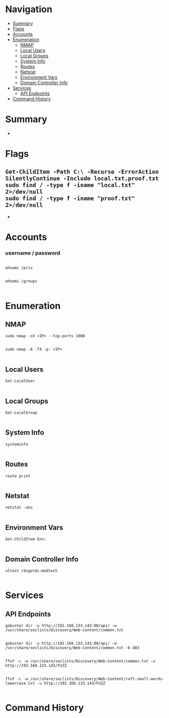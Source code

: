 # Navigation
- [Summary](#summary)
- [Flags](#flags)
- [Accounts](#accounts)
- [Enumeration](#enumeration)
    - [NMAP](#nmap)
    - [Local Users](#local-users)
    - [Local Groups](#local-groups)
    - [System Info](#system-info)
    - [Routes](#routes)
    - [Netstat](#netstat)
    - [Environment Vars](#environment-vars)
    - [Domain Controller Info](#domain-controller-info)
- [Services](#services)
    - [API Endpoints](#api-endpoints)
- [Command History](#command-history)
# Summary
-
# Flags    
`Get-ChildItem -Path C:\ -Recurse -ErrorAction SilentlyContinue -Include local.txt,proof.txt`
`sudo find / -type f -iname "local.txt" 2>/dev/null`    
`sudo find / -type f -iname "proof.txt" 2>/dev/null`
- 
- 

# Accounts
### username / password
` `   
`whoami /priv`
```

```
`whoami /groups`
```

```
# Enumeration
## NMAP
`sudo nmap -sV <IP> --top-ports 1000`
```

```
`sudo nmap -A -T4 -p- <IP>`
```

```
## Local Users
`Get-LocalUser`
```

```
## Local Groups
`Get-LocalGroup`
```

```
## System Info
`systeminfo`
```

```
## Routes
`route print`
```

```
## Netstat
`netstat -ano`
```

```
## Environment Vars
`Get-ChildItem Env:`
```

```
## Domain Controller Info
`nltest /dsgetdc:medtech`
```

```
# Services    
## API Endpoints
`gobuster dir -u http://192.168.133.143:80/api/ -w /usr/share/seclists/Discovery/Web-Content/common.txt`
```

```

`gobuster dir -u http://192.168.133.143:80/api/ -w /usr/share/seclists/Discovery/Web-Content/common.txt -b 403`
```
```

`ffuf -c -w /usr/share/seclists/Discovery/Web-Content/common.txt -u http://192.168.133.143/FUZZ`
```

```
`ffuf -c -w /usr/share/seclists/Discovery/Web-Content/raft-small-words-lowercase.txt -u http://192.168.133.143/FUZZ`
```
```

# Command History
```c

```